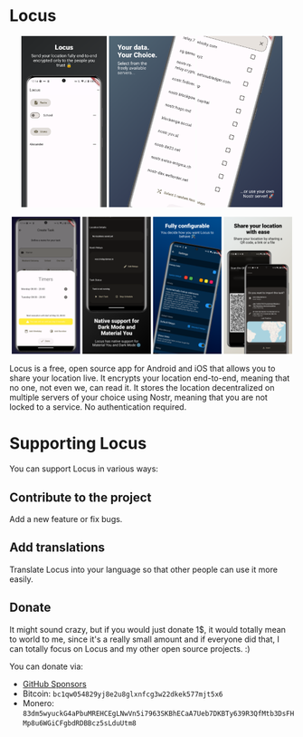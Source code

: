 # Locus

<p float="left" align="center">
    <img src="readme_content/0.png" width="30%" />
    <img src="readme_content/1.png" width="30%" />
    <img src="readme_content/2.png" width="30%" />
</p>


<p float="left" align="center">
    <img src="readme_content/3.png" width="24%" />
    <img src="readme_content/4.png" width="24%" />
    <img src="readme_content/5.png" width="24%" />
    <img src="readme_content/6.png" width="24%" />
</p>

Locus is a free, open source app for Android and iOS that allows you to share your location live. It encrypts your location end-to-end, meaning that no one, not even we, can read it. It stores the location decentralized on multiple servers of your choice using Nostr, meaning that you are not locked to a service. No authentication required.

# Supporting Locus

You can support Locus in various ways:

## Contribute to the project

Add a new feature or fix bugs.

## Add translations

Translate Locus into your language so that other people can use it more easily.

## Donate

It might sound crazy, but if you would just donate 1$, it would totally mean to world to me, since it's a really small amount and if everyone did that, I can totally focus on Locus and my other open source projects. :)

You can donate via:

* [GitHub Sponsors](https://github.com/sponsors/Myzel394)
* Bitcoin: `bc1qw054829yj8e2u8glxnfcg3w22dkek577mjt5x6`
* Monero: `83dm5wyuckG4aPbuMREHCEgLNwVn5i7963SKBhECaA7Ueb7DKBTy639R3QfMtb3DsFHMp8u6WGiCFgbdRDBBcz5sLduUtm8`
